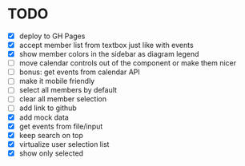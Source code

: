# TODO

- [x] deploy to GH Pages
- [x] accept member list from textbox just like with events
- [x] show member colors in the sidebar as diagram legend
- [ ] move calendar controls out of the component or make them nicer
- [ ] bonus: get events from calendar API
- [ ] make it mobile friendly
- [ ] select all members by default
- [ ] clear all member selection
- [ ] add link to github
- [x] add mock data
- [x] get events from file/input
- [x] keep search on top
- [x] virtualize user selection list
- [x] show only selected
